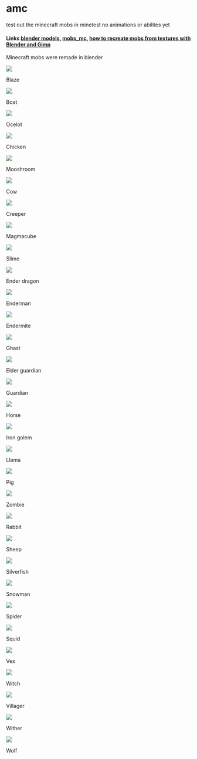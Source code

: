 # amc
test out the minecraft mobs in minetest no animations or abilites yet

#### Links [blender models](https://github.com/22i/minecraft-voxel-blender-models), [mobs_mc](https://github.com/maikerumine/mobs_mc), [how to recreate mobs from textures with Blender and Gimp](http://imgur.com/a/Iqg88)

Minecraft mobs were remade in blender

<img src="https://github.com/22i/minecraft-voxel-blender-models/blob/master/blaze/blazeportret.png">

Blaze

<img src="https://github.com/22i/minecraft-voxel-blender-models/blob/master/boat/boatportret.png">

Boat

<img src="https://github.com/22i/minecraft-voxel-blender-models/blob/master/cat/catportet.png">

Ocelot

<img src="https://github.com/22i/minecraft-voxel-blender-models/blob/master/chicken/chickenportret.png">

Chicken

<img src="https://github.com/22i/minecraft-voxel-blender-models/blob/master/cow%20mooshrum/mooshroomportret.png">

Mooshroom

<img src="https://github.com/22i/minecraft-voxel-blender-models/blob/master/cow/cowportret.png">

Cow

<img src="https://github.com/22i/minecraft-voxel-blender-models/blob/master/creeper/creeperportret.png">

Creeper

<img src="https://github.com/22i/minecraft-voxel-blender-models/blob/master/cube%20magma/magmacubeportret.png">

Magmacube

<img src="https://github.com/22i/minecraft-voxel-blender-models/blob/master/cube%20slime/slimeportret.png">

Slime

<img src="https://github.com/22i/minecraft-voxel-blender-models/blob/master/enderdragon/enderdragonportret.png">

Ender dragon

<img src="https://github.com/22i/minecraft-voxel-blender-models/blob/master/enderman/endermanportret.png">

Enderman

<img src="https://github.com/22i/minecraft-voxel-blender-models/blob/master/endermite/endermiteportret.png">

Endermite

<img src="https://github.com/22i/minecraft-voxel-blender-models/blob/master/ghast/ghastportret.png">

Ghast

<img src="https://github.com/22i/minecraft-voxel-blender-models/blob/master/guardian%20elder%20guardian/guardian_elderportret.png">

Elder guardian

<img src="https://github.com/22i/minecraft-voxel-blender-models/blob/master/guardian/guardianportret.png">

Guardian

<img src="https://github.com/22i/minecraft-voxel-blender-models/blob/master/horse/horseportret.png">

Horse

<img src="https://github.com/22i/minecraft-voxel-blender-models/blob/master/iron%20golem/iron_golemportret.png">

Iron golem

<img src="https://github.com/22i/minecraft-voxel-blender-models/blob/master/llama/llamaportret.png">

Llama

<img src="https://github.com/22i/minecraft-voxel-blender-models/blob/master/pig/pigportret.png">

Pig

<img src="https://github.com/22i/minecraft-voxel-blender-models/blob/master/player%20zombie/zombieportret.png">

Zombie

<img src="https://github.com/22i/minecraft-voxel-blender-models/blob/master/rabbit/rabbitportret.png">

Rabbit

<img src="https://github.com/22i/minecraft-voxel-blender-models/blob/master/sheep/sheepportret.png">

Sheep

<img src="https://github.com/22i/minecraft-voxel-blender-models/blob/master/silverfish/silverfishportret.png">

Silverfish

<img src="https://github.com/22i/minecraft-voxel-blender-models/blob/master/snowman/snowmanportret.png">

Snowman

<img src="https://github.com/22i/minecraft-voxel-blender-models/blob/master/spider/spiderportret.png">

Spider

<img src="https://github.com/22i/minecraft-voxel-blender-models/blob/master/squid/squidportret.png">

Squid

<img src="https://github.com/22i/minecraft-voxel-blender-models/blob/master/vex/vexportret.png">

Vex

<img src="https://github.com/22i/minecraft-voxel-blender-models/blob/master/villager%20witch/witchportret.png">

Witch

<img src="https://github.com/22i/minecraft-voxel-blender-models/blob/master/villager/villagerportret.png">

Villager

<img src="https://github.com/22i/minecraft-voxel-blender-models/blob/master/wither/witherportret.png">

Wither

<img src="https://github.com/22i/minecraft-voxel-blender-models/blob/master/wolf/wolfportret.png">

Wolf
